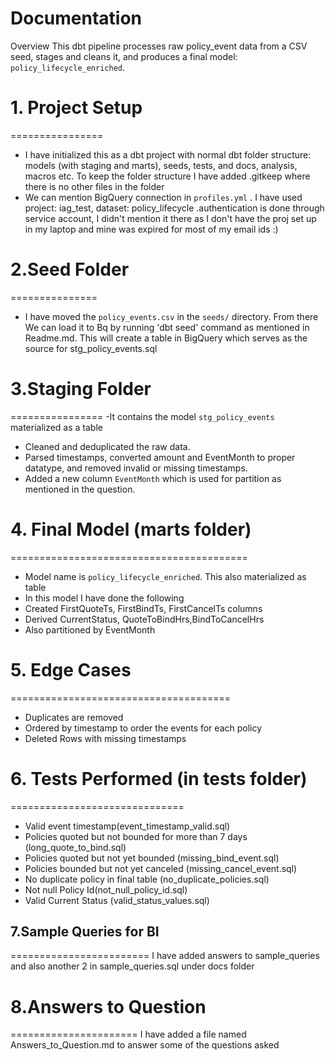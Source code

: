 # Documentation

Overview
This dbt pipeline processes raw policy_event data from a CSV seed, stages and cleans it, and produces a final model: `policy_lifecycle_enriched`.

# 1. Project Setup
 ================
- I have initialized this as a dbt project with normal dbt folder structure: models (with staging and marts), seeds, tests, and docs, analysis, macros etc. To keep the folder structure I have added .gitkeep where there is no other files in the folder
- We can mention BigQuery connection  in `profiles.yml` . I have used project: iag_test, dataset: policy_lifecycle .authentication is done through service account, I didn't mention it there as I don't have the proj set up in my laptop and mine was expired for most of my email ids :)

# 2.Seed Folder
 ===============
-  I have moved the `policy_events.csv` in the `seeds/` directory. From there We can load it to Bq by running 'dbt seed' command as mentioned in Readme.md. This will create a table in BigQuery which serves as the source for stg_policy_events.sql

# 3.Staging Folder
 ================
-It contains the model `stg_policy_events` materialized as a table
- Cleaned and deduplicated the raw data.
- Parsed timestamps, converted amount and EventMonth to proper datatype, and removed invalid or missing timestamps.
- Added a new column `EventMonth` which is used for partition as mentioned in the question.

# 4. Final Model (marts folder)
 =========================================
- Model name is `policy_lifecycle_enriched`. This also materialized as table
- In this model I have done the following 
- Created FirstQuoteTs, FirstBindTs, FirstCancelTs columns
- Derived CurrentStatus, QuoteToBindHrs,BindToCancelHrs
- Also partitioned by EventMonth

# 5. Edge Cases
 ======================================
- Duplicates are removed 
- Ordered by timestamp to order the events for each policy
- Deleted Rows with missing timestamps 

# 6. Tests Performed (in tests folder)
 ==============================
- Valid event timestamp(event_timestamp_valid.sql)
- Policies quoted but not bounded for more than 7  days (long_quote_to_bind.sql)
- Policies quoted but not yet bounded (missing_bind_event.sql)
- Policies bounded but not yet canceled (missing_cancel_event.sql) 
- No duplicate policy in final table (no_duplicate_policies.sql)
- Not null Policy Id(not_null_policy_id.sql)
- Valid Current Status (valid_status_values.sql)

## 7.Sample Queries for BI
 ========================
I have added answers to sample_queries and also another 2 in sample_queries.sql under docs folder

# 8.Answers to Question
 ======================
I have added a file named Answers_to_Question.md to answer some of the questions asked 



